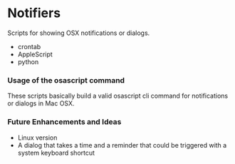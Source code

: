 # Notifiers

Scripts for showing OSX notifications or dialogs.

- crontab 
- AppleScript
- python

### Usage of the osascript command

These scripts basically build a valid osascript cli command for notifications or dialogs in Mac OSX.

### Future Enhancements and Ideas
- Linux version
- A dialog that takes a time and a reminder that could be triggered with a system keyboard shortcut

